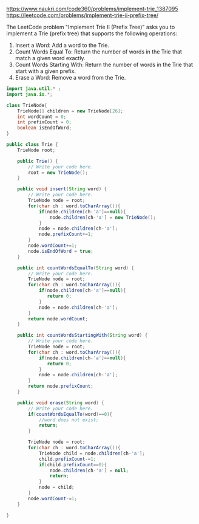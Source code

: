 https://www.naukri.com/code360/problems/implement-trie_1387095
https://leetcode.com/problems/implement-trie-ii-prefix-tree/

The LeetCode problem "Implement Trie II (Prefix Tree)" asks you to implement a Trie (prefix tree) that supports the following operations:

1. Insert a Word: Add a word to the Trie.
2. Count Words Equal To: Return the number of words in the Trie that match a given word exactly.
3. Count Words Starting With: Return the number of words in the Trie that start with a given prefix.
4. Erase a Word: Remove a word from the Trie.

```java
import java.util.* ;
import java.io.*; 

class TrieNode{
    TrieNode[] children = new TrieNode[26];
    int wordCount = 0;
    int prefixCount = 0;
    boolean isEndOfWord;
}

public class Trie {
    TrieNode root;

    public Trie() {
        // Write your code here.
        root = new TrieNode();
    }

    public void insert(String word) {
        // Write your code here.
        TrieNode node = root;
        for(char ch : word.toCharArray()){
            if(node.children[ch-'a']==null){
                node.children[ch-'a'] = new TrieNode();
            }
            node = node.children[ch-'a'];
            node.prefixCount+=1;
        }
        node.wordCount+=1;
        node.isEndOfWord = true;
    }

    public int countWordsEqualTo(String word) {
        // Write your code here.
        TrieNode node = root;
        for(char ch : word.toCharArray()){
            if(node.children[ch-'a']==null){
               return 0;
            }
            node = node.children[ch-'a'];
        }
        return node.wordCount;
    }

    public int countWordsStartingWith(String word) {
        // Write your code here.
        TrieNode node = root;
        for(char ch : word.toCharArray()){
            if(node.children[ch-'a']==null){
               return 0;
            }
            node = node.children[ch-'a'];
        }
        return node.prefixCount;
    }

    public void erase(String word) {
        // Write your code here.
        if(countWordsEqualTo(word)==0){
            //word does not exist;
            return;
        }

        TrieNode node = root;
        for(char ch : word.toCharArray()){
            TrieNode child = node.children[ch-'a'];
            child.prefixCount-=1;
            if(child.prefixCount==0){
                node.children[ch-'a'] = null;
                return;
            }
            node = child;
        }
        node.wordCount-=1;
    }

}
```